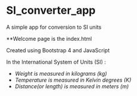 # SI_converter_app
A simple app for conversion to SI units 

**Welcome page is the index.html

Created using Bootstrap 4 and JavaScript

In the International System of Units (SI) :
- *Weight is measured in kilograms (kg)*
- *Temperature is measured in Kelvin degrees (K)*
- *Distance(or length) is measured in meters (m)*
